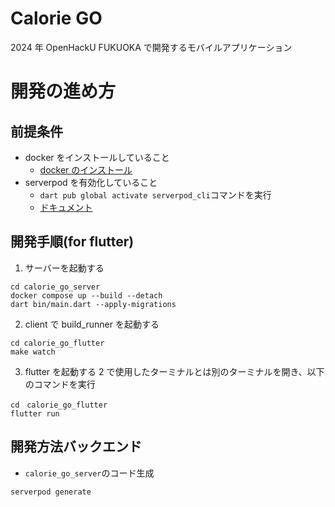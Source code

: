 # Calorie GO

2024 年 OpenHackU FUKUOKA で開発するモバイルアプリケーション

# 開発の進め方

## 前提条件

- docker をインストールしていること
  - [docker のインストール](https://docs.docker.com/get-docker/)
- serverpod を有効化していること
  - `dart pub global activate serverpod_cli`コマンドを実行
  - [ドキュメント](https://docs.serverpod.dev/)

## 開発手順(for flutter)

1. サーバーを起動する

```
cd calorie_go_server
docker compose up --build --detach
dart bin/main.dart --apply-migrations
```

2. client で build_runner を起動する

```
cd calorie_go_flutter
make watch
```

3. flutter を起動する
   2 で使用したターミナルとは別のターミナルを開き、以下のコマンドを実行

```
cd　calorie_go_flutter
flutter run
```

## 開発方法バックエンド

- `calorie_go_server`のコード生成

```
serverpod generate
```
